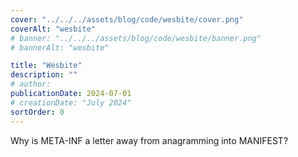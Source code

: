 ```yaml
---
cover: "../../../assets/blog/code/wesbite/cover.png"
coverAlt: "wesbite"
# banner: "../../../assets/blog/code/wesbite/banner.png"
# bannerAlt: "wesbite"

title: "Wesbite"
description: ""
# author:
publicationDate: 2024-07-01
# creationDate: "July 2024"
sortOrder: 0
---
```


Why is META-INF a letter away from anagramming into MANIFEST?